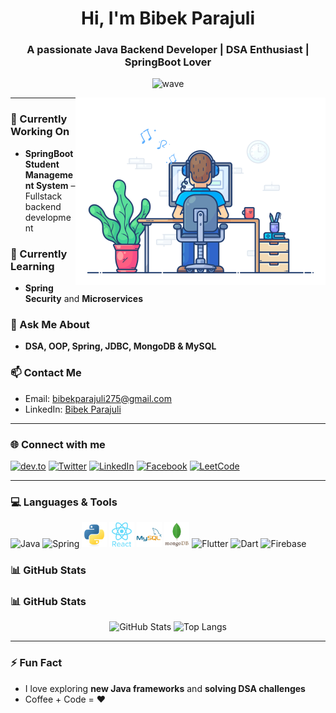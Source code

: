 <h1 align="center"> Hi, I'm Bibek Parajuli</h1>
<h3 align="center">A passionate Java Backend Developer | DSA Enthusiast | SpringBoot Lover</h3>

<p align="center">
  <img src="https://media.giphy.com/media/hvRJCLFzcasrR4ia7z/giphy.gif" width="80" alt="wave">
</p>

<img align="right" alt = "coding" width = "400" src = "https://raw.githubusercontent.com/SupianIDz/SupianIDz/main/coding.gif">

---

### 🔭 Currently Working On
- **SpringBoot Student Management System** – Fullstack backend development

### 🌱 Currently Learning
- **Spring Security** and **Microservices**

### 💬 Ask Me About
- **DSA, OOP, Spring, JDBC, MongoDB & MySQL**

### 📫 Contact Me
- Email: <a href="mailto:bibekparajuli275@gmail.com">bibekparajuli275@gmail.com</a>
- LinkedIn: <a href="https://linkedin.com/in/bibekprj">Bibek Parajuli</a>

---

### 🌐 Connect with me
<p align="left">
  <a href="https://dev.to/bibekparajuli123" target="_blank"><img src="https://img.shields.io/badge/dev.to-000000?style=for-the-badge&logo=dev.to&logoColor=white" alt="dev.to"></a>
  <a href="https://twitter.com/synapseforge" target="_blank"><img src="https://img.shields.io/badge/Twitter-1DA1F2?style=for-the-badge&logo=twitter&logoColor=white" alt="Twitter"></a>
  <a href="https://linkedin.com/in/bibekprj" target="_blank"><img src="https://img.shields.io/badge/LinkedIn-0077B5?style=for-the-badge&logo=linkedin&logoColor=white" alt="LinkedIn"></a>
  <a href="https://www.facebook.com/bibek.parajuli.198373" target="_blank"><img src="https://img.shields.io/badge/Facebook-1877F2?style=for-the-badge&logo=facebook&logoColor=white" alt="Facebook"></a>
  <a href="https://www.leetcode.com/bibekparajuli275" target="_blank"><img src="https://img.shields.io/badge/LeetCode-FFA116?style=for-the-badge&logo=leetcode&logoColor=white" alt="LeetCode"></a>
</p>

---

### 💻 Languages & Tools
<p align="left">
  <img src="https://www.vectorlogo.zone/logos/java/java-icon.svg" alt="Java" width="40" height="40"/>
  <img src="https://www.vectorlogo.zone/logos/springio/springio-icon.svg" alt="Spring" width="40" height="40"/>
  <img src="https://raw.githubusercontent.com/devicons/devicon/master/icons/python/python-original.svg" alt="Python" width="40" height="40"/>
  <img src="https://raw.githubusercontent.com/devicons/devicon/master/icons/react/react-original-wordmark.svg" alt="React" width="40" height="40"/>
  <img src="https://raw.githubusercontent.com/devicons/devicon/master/icons/mysql/mysql-original-wordmark.svg" alt="MySQL" width="40" height="40"/>
  <img src="https://raw.githubusercontent.com/devicons/devicon/master/icons/mongodb/mongodb-original-wordmark.svg" alt="MongoDB" width="40" height="40"/>
  <img src="https://www.vectorlogo.zone/logos/flutterio/flutterio-icon.svg" alt="Flutter" width="40" height="40"/>
  <img src="https://www.vectorlogo.zone/logos/dartlang/dartlang-icon.svg" alt="Dart" width="40" height="40"/>
  <img src="https://www.vectorlogo.zone/logos/firebase/firebase-icon.svg" alt="Firebase" width="40" height="40"/>
</p>

### 📊 GitHub Stats

### 📊 GitHub Stats

<p align="center">
  <picture>
    <source srcset="https://github-readme-stats.vercel.app/api?username=bibekparajuli123&show_icons=true&theme=dark" media="(prefers-color-scheme: dark)">
    <img src="https://github-readme-stats.vercel.app/api?username=bibekparajuli123&show_icons=true" alt="GitHub Stats" height="180"/>
  </picture>
  
  <picture>
    <source srcset="https://github-readme-stats.vercel.app/api/top-langs/?username=bibekparajuli123&layout=compact&theme=dark" media="(prefers-color-scheme: dark)">
    <img src="https://github-readme-stats.vercel.app/api/top-langs/?username=bibekparajuli123&layout=compact" alt="Top Langs" height="180"/>
  </picture>
</p>

---

### ⚡ Fun Fact
- I love exploring **new Java frameworks** and **solving DSA challenges**  
- Coffee + Code = ❤️
